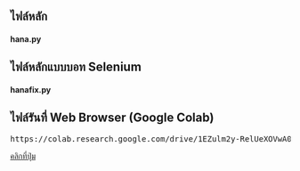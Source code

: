 <h2>ไฟล์หลัก</h2>
<h4>hana.py</h4>

<h2>ไฟล์หลักแบบบอท Selenium</h2>
<h4>hanafix.py</h4>

<h2>ไฟล์รันที่ Web Browser (Google Colab)</h2>
<pre>https://colab.research.google.com/drive/1EZulm2y-RelUeXOVwA0cw6A5SSaUFb4s?usp=sharing</pre>
<a href="https://colab.research.google.com/drive/1EZulm2y-RelUeXOVwA0cw6A5SSaUFb4s?usp=sharing" type="button">คลิกที่ปุ่ม</a>
